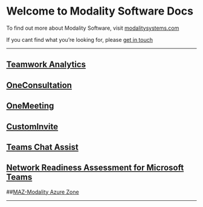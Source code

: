 # Welcome to Modality Software Docs

To find out more about Modality Software, visit [modalitysystems.com](https://www.modalitysystems.com/)

If you cant find what you’re looking for, please [get in touch](mailto:mailto:enquiries@modalitysystems.com)

------

## [Teamwork Analytics](/twa/README.md)

## [OneConsultation](https://docs.oneconsultation.net/)

## [OneMeeting](/OneMeeting/OneMeetingCVISetup.md)

## [CustomInvite](/CustomInvite/README.md)

## [Teams Chat Assist](/TeamsChatAssist/readme.md)

## [Network Readiness Assessment for Microsoft Teams](/TeamsNetworkReadiness/Network%20Readiness%20Assessment%20for%20Microsoft%20Teams.html)

##[MAZ-Modality Azure Zone](MAZ/readme.md)

------
